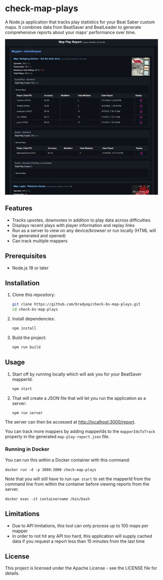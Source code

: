 # check-map-plays

A Node.js application that tracks play statistics for your Beat Saber custom maps. It combines data from BeatSaver and BeatLeader to generate comprehensive reports about your maps' performance over time.

![screenshot](map-play-report-example.png "Screenshot")

## Features

- Tracks upvotes, downvotes in addition to play data across difficulties
- Displays recent plays with player information and replay links
- Run as a server to view on any device/browser or run locally (HTML will be generated and opened)
- Can track multiple mappers

## Prerequisites

- Node.js 18 or later

## Installation

1. Clone this repository:
   ```bash
   git clone https://github.com/bradyep/check-bs-map-plays.git
   cd check-bs-map-plays
   ```

2. Install dependencies:
   ```bash
   npm install
   ```

3. Build the project:
   ```bash
   npm run build
   ```

## Usage

1. Start off by running locally which will ask you for your BeatSaver mapperId:
   ```bash
   npm start
   ```

2. That will create a JSON file that will let you run the application as a server:
   ```bash
   npm run server
   ```

The server can then be accessed at [http://localhost:3000/report](http://localhost:3000/report).

You can track more mappers by adding mapperIds to the `mapperIdsToTrack` property in the generated `map-play-report.json` file. 

### Running in Docker

You can run this within a Docker container with this command:

`docker run -d -p 3000:3000 check-map-plays`

Note that you will still have to run `npm start` to set the mapperId from the command line from within the container before viewing reports from the server. 

`docker exec -it containername /bin/bash`

## Limitations

- Due to API limitations, this tool can only process up to 100 maps per mapper
- In order to not hit any API too hard, this application will supply cached data if you request a report less than 15 minutes from the last time

## License

This project is licensed under the Apache License - see the LICENSE file for details.
